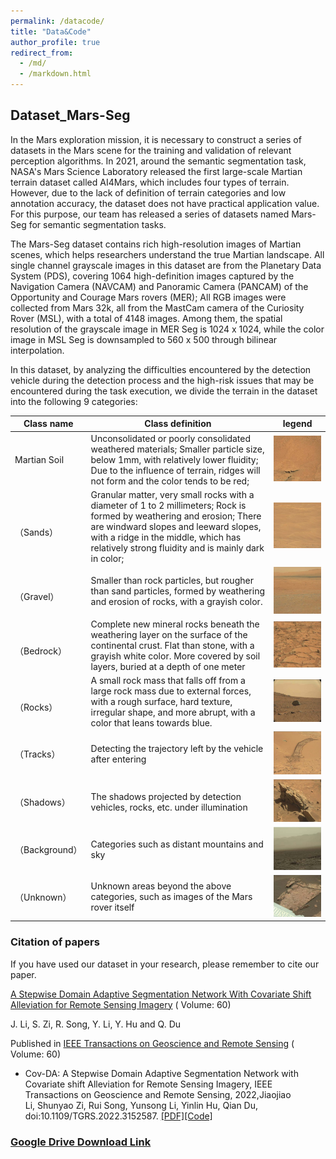 ```yaml
---
permalink: /datacode/
title: "Data&Code"
author_profile: true
redirect_from: 
  - /md/
  - /markdown.html
---
```


## Dataset_Mars-Seg

In the Mars exploration mission, it is necessary to construct a series of datasets in the Mars scene for the training and validation of relevant perception algorithms. In 2021, around the semantic segmentation task, NASA's Mars Science Laboratory released the first large-scale Martian terrain dataset called AI4Mars, which includes four types of terrain. However, due to the lack of definition of terrain categories and low annotation accuracy, the dataset does not have practical application value. For this purpose, our team has released a series of datasets named Mars-Seg for semantic segmentation tasks.

The Mars-Seg dataset contains rich high-resolution images of Martian scenes, which helps researchers understand the true Martian landscape. All single channel grayscale images in this dataset are from the Planetary Data System (PDS), covering 1064 high-definition images captured by the Navigation Camera (NAVCAM) and Panoramic Camera (PANCAM) of the Opportunity and Courage Mars rovers (MER); All RGB images were collected from Mars 32k, all from the MastCam camera of the Curiosity Rover (MSL), with a total of 4148 images. Among them, the spatial resolution of the grayscale image in MER Seg is 1024 x 1024, while the color image in MSL Seg is downsampled to 560 x 500 through bilinear interpolation.

In this dataset, by analyzing the difficulties encountered by the detection vehicle during the detection process and the high-risk issues that may be encountered during the task execution, we divide the terrain in the dataset into the following 9 categories:

| Class name                 | Class definition                                                     | legend                                                         |
| ------------------------ | ------------------------------------------------------------ | ------------------------------------------------------------ |
| Martian Soil | Unconsolidated or poorly consolidated weathered materials; Smaller particle size, below 1mm, with relatively lower fluidity; Due to the influence of terrain, ridges will not form and the color tends to be red; | <img src="..\images\pic\exm1.png" alt="image-20220507173101076" style="zoom:50%;" /> |
| <br />（Sands）      | Granular matter, very small rocks with a diameter of 1 to 2 millimeters; Rock is formed by weathering and erosion; There are windward slopes and leeward slopes, with a ridge in the middle, which has relatively strong fluidity and is mainly dark in color; | <img src="..\images\pic\image-20220507173119751.png" alt="image-20220507173119751" style="zoom:50%;" /> |
| <br />（Gravel）     | Smaller than rock particles, but rougher than sand particles, formed by weathering and erosion of rocks, with a grayish color. | <img src="..\images\pic\image-20220507173131095.png" alt="image-20220507173131095" style="zoom:50%;" /> |
| <br />（Bedrock）    | Complete new mineral rocks beneath the weathering layer on the surface of the continental crust. Flat than stone, with a grayish white color. More covered by soil layers, buried at a depth of one meter| <img src="..\images\pic\image-20220507173200263.png" alt="image-20220507173200263" style="zoom:50%;" /> |
| <br />（Rocks）      | A small rock mass that falls off from a large rock mass due to external forces, with a rough surface, hard texture, irregular shape, and more abrupt, with a color that leans towards blue.| <img src="..\images\pic\image-20220507173213432.png" alt="image-20220507173213432" style="zoom:50%;" /> |
| （Tracks）       | Detecting the trajectory left by the vehicle after entering                                      | <img src="..\images\pic\image-20220507173226008.png" alt="image-20220507173226008" style="zoom:50%;" /> |
| （Shadows）          | The shadows projected by detection vehicles, rocks, etc. under illumination                             | <img src="..\images\pic\image-20220507173246046.png" alt="image-20220507173246046" style="zoom:50%;" /> |
| （Background）       | Categories such as distant mountains and sky                                        | <img src="..\images\pic\image-20220507173257502.png" alt="image-20220507173257502" style="zoom:50%;" /> |
| （Unknown）          | Unknown areas beyond the above categories, such as images of the Mars rover itself                 | <img src="..\images\pic\image-20220507173311377.png" alt="image-20220507173311377" style="zoom:50%;" /> |



<!-- ### **2.文件组成**及使用方法

#### 2.1文件组成

Mars-Seg

├─MER
│  ├─JPEGImages	原始图像（.jpg）
│  └─SegmentationClassPNG	语义分割标签（.png）
└─MSL
    ├─JPEGImages	原始图像（.jpg）
    └─SegmentationClassPNG	语义分割标签（.png）

​	本数据集按照图像格式以及数据来源划分为了两组，其中MER数据集中均为1024 ×1024的灰度图像，MSL数据集中均为560×500的RGB图像。

#### 2.2使用方法

在有监督方法中，可以使用单独的MER或者MSL数据集完成训练、验证和测试；在无监督方法中，可以使用其中的任意一组作为源域数据集，另一组作为目标域数据集进行域适应训练。

#### 3.2数据类别统计

<img src="..\images\pic\counter.png" alt="image-20220507173246046" style="zoom:50%;" />

我们统计了数据集中包含各个类别的图像数量。 -->



### Citation of papers

If you have used our dataset in your research, please remember to cite our paper.

[A Stepwise Domain Adaptive Segmentation Network With Covariate Shift Alleviation for Remote Sensing Imagery](https://ieeexplore.ieee.org/document/9716091 ) ( Volume: 60)

J. Li, S. Zi, R. Song, Y. Li, Y. Hu and Q. Du

Published in [IEEE Transactions on Geoscience and Remote Sensing](https://ieeexplore.ieee.org/xpl/RecentIssue.jsp?punumber=36) ( Volume: 60)

- Cov-DA: A Stepwise Domain Adaptive Segmentation Network with Covariate shift Alleviation for Remote Sensing Imagery, IEEE Transactions on Geoscience and Remote Sensing, 2022,Jiaojiao Li, Shunyao Zi, Rui Song, Yunsong Li, Yinlin Hu, Qian Du, doi:10.1109/TGRS.2022.3152587. [[PDF]](https://ieeexplore.ieee.org/document/9716091)[[Code]](https://github.com/KL-Ding/TGRS-Cov_DA)

<!-- #### 论文亮点

​	我们提出了一种基于协变量域偏移的逐步域自适应分割网络。具体来说，为了缓解不同传感器采集数据时产生的协变量域偏移，我们设计了一个色彩空间映射统一模块。另外，使用了一个多统计量联合评估模块来捕捉子场景的不同统计特征，用于筛选目标域中高置信度的数据，并通过二次域适应进一步提高分割性能。

```
@ARTICLE{9716091,
  author={Li, Jiaojiao and Zi, Shunyao and Song, Rui and Li, Yunsong and Hu, Yinlin and Du, Qian},
  journal={IEEE Transactions on Geoscience and Remote Sensing}, 
  title={A Stepwise Domain Adaptive Segmentation Network With Covariate Shift Alleviation for Remote Sensing Imagery}, 
  year={2022},
  volume={60},
  number={},
  pages={1-15},
  doi={10.1109/TGRS.2022.3152587}}
``` -->

### [Google Drive Download Link](https://drive.google.com/drive/folders/1nOe2kNdI11MCohKwVuNoMcl8T7xoPAsS?usp=sharing)

<!-- #### 构建数据集成员

博士生：席博博、武超雄

硕士生：刘佳超、张欢庆、訾顺遥、马寅乐、杜松乘、田鹏昊、刁妍、刘玉哲、陈轩

本科生：张致源、冷奕泓 -->


<!-- ## Avaiable code -->

